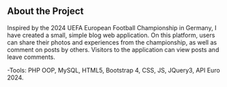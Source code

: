 ## About the Project
Inspired by the 2024 UEFA European Football Championship in Germany, I have created a small, simple blog web application. On this platform, 
users can share their photos and experiences from the championship, 
as well as comment on posts by others. Visitors to the application can view posts and leave comments.

-Tools: 
PHP OOP, MySQL, HTML5, Bootstrap 4, CSS, JS, JQuery3, API Euro 2024.
